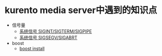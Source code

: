 # kurento media server中遇到的知识点

- 信号量
    - [系统信号 SIGINT/SIGTERM/SIGPIPE](/kms6.9.0-srouce/sigaction/README.md)
    - [系统信号 SIGSEGV/SIGABRT](/kms6.9.0-srouce/DeathHandler/README.md)
- boost
    - [boost install](/kms6.9.0-srouce/boost/001-install/README.md)
